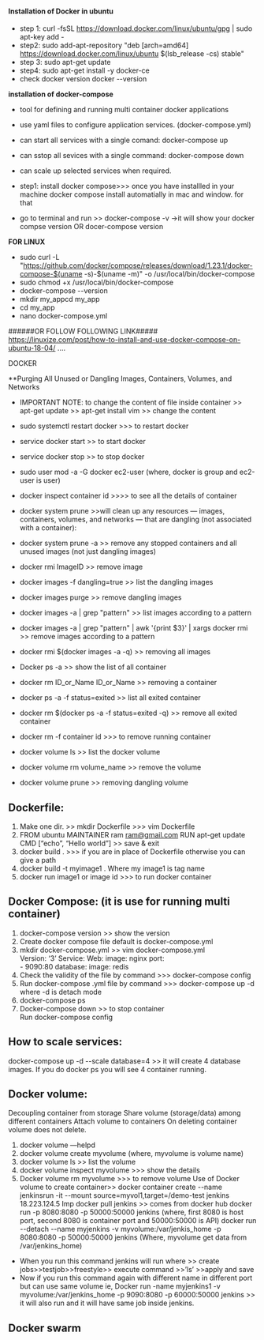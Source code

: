 #### Installation of Docker in ubuntu
* step 1: curl -fsSL https://download.docker.com/linux/ubuntu/gpg | sudo apt-key add -
* step2: sudo add-apt-repository "deb [arch=amd64] https://download.docker.com/linux/ubuntu $(lsb_release -cs) stable"
* step 3: sudo apt-get update
* step4: sudo apt-get install -y docker-ce
* check docker version
   docker --version
   
   
 **installation of docker-compose**
* tool for defining and running multi container docker applications
* use yaml files to configure application services. (docker-compose.yml)
* can start all services with a single comand: docker-compose up
* can sstop all sevices with a single command: docker-compose down
* can scale up selected services when required.

* step1: install docker compose>>> once you have installled in your machine docker compose install automatially in           mac and   window. for that
* go to terminal and run >> docker-compose -v ->it will show your docker compse version OR docer-compose version

**FOR LINUX**
* sudo curl -L "https://github.com/docker/compose/releases/download/1.23.1/docker-compose-$(uname -s)-$(uname -m)" -o /usr/local/bin/docker-compose
* sudo chmod +x /usr/local/bin/docker-compose
* docker-compose --version
* mkdir my_appcd my_app
* cd my_app
* nano docker-compose.yml



######OR FOLLOW FOLLOWING LINK#####
https://linuxize.com/post/how-to-install-and-use-docker-compose-on-ubuntu-18-04/
....

DOCKER

**Purging All Unused or Dangling Images, Containers, Volumes, and Networks

* IMPORTANT NOTE: to change the content of file inside container >> apt-get update >> apt-get install vim >> change the content

* sudo systemctl restart docker >>> to restart docker
* service docker start >> to start docker
* service docker stop >> to stop docker
* sudo user mod -a -G docker ec2-user  (where, docker is group and ec2-user is user) 
* docker inspect container id >>>> to see all the details of container 
* docker system prune >>will clean up any resources — images, containers, volumes, and networks — that are dangling (not associated with a container):
* docker system prune -a >> remove any stopped containers and all unused images (not just dangling images)
* docker rmi ImageID >> remove image
* docker images -f dangling=true >> list the dangling images
* docker images purge >> remove dangling images
* docker images -a |  grep "pattern" >> list images according to a pattern
* docker images -a | grep "pattern" | awk '{print $3}' | xargs docker rmi >> remove images according to a pattern
*  docker rmi $(docker images -a -q) >> removing all images
*  Docker ps -a >> show the list of all container
*  docker rm ID_or_Name ID_or_Name >> removing a container
*   docker ps -a -f status=exited >> list all exited container
*   docker rm $(docker ps -a -f status=exited -q) >> remove all exited container
*   docker rm -f container id >>> to remove running container
*   docker volume ls >> list the docker volume
*   docker volume rm volume_name >> remove the volume
*   docker volume prune >> removing dangling volume

Dockerfile:
-------------
1. Make one dir.  >> mkdir Dockerfile >>> vim Dockerfile
2.  FROM ubuntu
	MAINTAINER ram <ram@gmail.com>
         RUN apt-get update
         CMD [“echo”, “Hello world”] >> save & exit
3. docker build .  >>> if you are in place of Dockerfile otherwise you can give a path
4.  docker build -t myimage1 .  Where my image1 is tag name
5.  docker run image1 or image id >>> to run docker container

Docker Compose: (it is use for running multi container)
-----------------------------------------------------------
1. docker-compose version >> show the version
2.  Create docker compose file default is docker-compose.yml
3.   mkdir docker-compose.yml >> vim docker-compose.yml   
        Version: ‘3’
        Service:
            Web:
                  image: nginx
                  port:    
 		 - 9090:80
             database:
		image: redis
4. Check the validity of the file by command >>> docker-compose config
5. Run docker-compose .yml file by command >>> docker-compose up -d  where -d is detach mode
6. docker-compose ps
7. Docker-compose down >> to stop container       
Run docker-compose config

How to scale services:
----------------------------
docker-compose up -d --scale database=4 >> it will create 4 database images. If you do docker ps you will see 4 container running.

Docker volume:
-----------------------------
Decoupling container from storage
Share volume (storage/data) among different containers
Attach volume to containers
On deleting container volume does not delete.
1. docker volume —helpd
2. docker volume create myvolume  (where, myvolume is volume name) 
3. docker volume ls >> list the volume
4. docker volume inspect myvolume >>> show the details
5. Docker volume rm myvolume >>> to remove volume
Use of Docker volume to create container>>
docker container create --name jenkinsrun -it --mount source=myvol1,target=/demo-test jenkins
18.223.124.5
Imp
docker pull jenkins >> comes from docker hub
docker run -p 8080:8080 -p 50000:50000 jenkins (where, first 8080 is host port, second 8080 is container port and 50000:50000 is API)
docker run --detach  --name myjenkins -v myvolume:/var/jenkis_home -p 8080:8080 -p 50000:50000 jenkins 
(Where, myvolume get data from /var/jenkins_home)
- When you run this command jenkins will run where >> create jobs>>testjob>>freestyle>> execute command >>’ls’  >>apply and save
- Now if you run this command again with different name in different port but can use same volume ie,
Docker run -name myjenkins1 -v myvolume:/var/jenkins_home -p 9090:8080 -p 60000:50000 jenkins >> it will also run and it will have same job inside jenkins. 

Docker swarm
--------------

